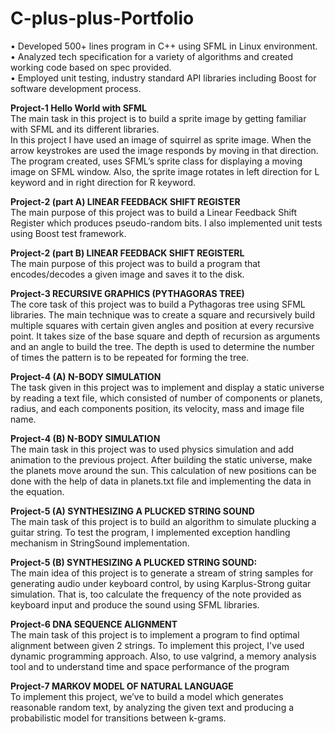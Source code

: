 # C-plus-plus-Portfolio
•	Developed 500+ lines program in C++ using SFML in Linux environment.  
•	Analyzed tech specification for a variety of algorithms and created working code based on spec provided.  
•	Employed unit testing, industry standard API libraries including Boost for software development process.

<b>Project-1  Hello World with SFML</b>  
The main task in this project is to build a sprite image by getting familiar with SFML and its different libraries.  
In this project I have used an image of squirrel as sprite image. When the arrow keystrokes are used the image responds by moving in that direction. 
The program created, uses SFML’s sprite class for displaying a moving image on SFML window. Also, the sprite image rotates in left direction for L keyword and in right direction for R keyword. 

<b>  Project-2 (part A) LINEAR FEEDBACK SHIFT REGISTER</b>  
The main purpose of this project was to build a Linear Feedback Shift Register which produces pseudo-random bits. I also implemented unit tests using Boost test framework.

<b>Project-2 (part B) LINEAR FEEDBACK SHIFT REGISTERL</b>    
The main purpose of this project was to build a program that encodes/decodes a given image and saves it to the disk.

<b>Project-3 RECURSIVE GRAPHICS (PYTHAGORAS TREE) </b>  
The core task of this project was to build a Pythagoras tree using SFML libraries. The main technique was to create a square and recursively build multiple squares with certain given angles and position at every recursive point. It takes size of the base square and depth of recursion as arguments and an angle to build the tree. The depth is used to determine the number of times the pattern is to be repeated for forming the tree. 

<b>Project-4 (A) N-BODY SIMULATION</b>  
The task given in this project was to implement and display a static universe by reading a text file, which consisted of number of components or planets, radius, and each components position, its velocity, mass and image file name. 

<b>Project-4 (B) N-BODY SIMULATION</b>  
The main task in this project was to used physics simulation and add animation to the previous project. After building the static universe, make the planets move around the sun. This calculation of new positions can be done with the help of data in planets.txt file and implementing the data in the equation.

<b>Project-5 (A) SYNTHESIZING A PLUCKED STRING SOUND</b>  
The main task of this project is to build an algorithm to simulate plucking a guitar string. To test the program, I implemented exception handling mechanism in StringSound implementation. 

<b>Project-5 (B) SYNTHESIZING A PLUCKED STRING SOUND:</b>  
The main idea of this project is to generate a stream of string samples for generating audio under keyboard control, by using Karplus-Strong guitar simulation. That is, too calculate the frequency of the note provided as keyboard input and produce the sound using SFML libraries.

<b>Project-6 DNA SEQUENCE ALIGNMENT </b>   
The main task of this project is to implement a program to find optimal alignment between given 2 strings. To implement this project, I've used dynamic programming approach. Also, to use valgrind, a memory analysis tool and to understand time and space performance of the program

<b>Project-7 MARKOV MODEL OF NATURAL LANGUAGE </b>  
To implement this project, we’ve to build a model which generates reasonable random text, by analyzing the given text and producing a probabilistic model for transitions between k-grams.














